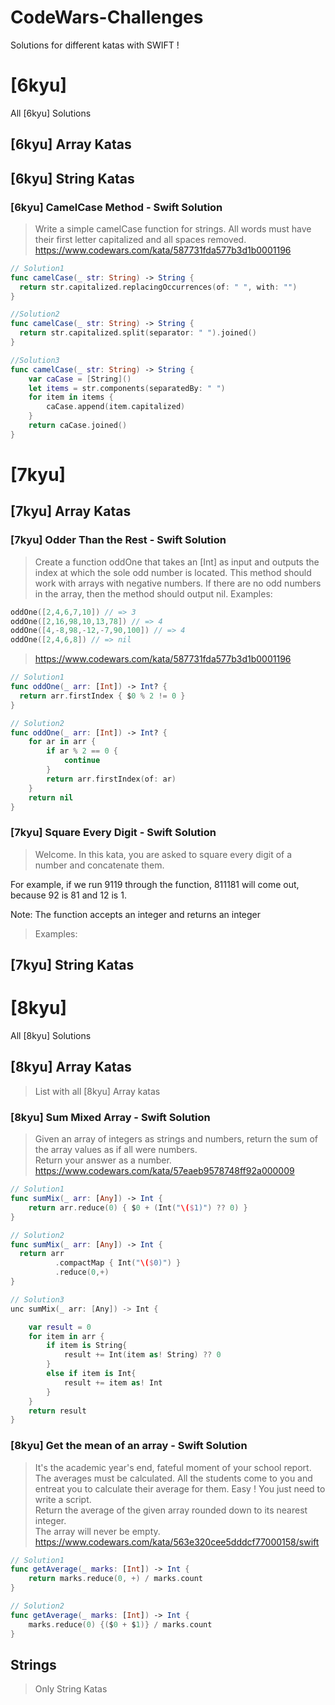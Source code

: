 # CodeWars-Challenges
Solutions for different katas with SWIFT !


# [6kyu]
All [6kyu] Solutions <br />

## [6kyu] Array Katas

## [6kyu] String Katas

### [6kyu] CamelCase Method - Swift Solution
>Write a simple camelCase function for strings. All words must have their first letter capitalized and all spaces removed.
>https://www.codewars.com/kata/587731fda577b3d1b0001196
```swift
// Solution1
func camelCase(_ str: String) -> String {
  return str.capitalized.replacingOccurrences(of: " ", with: "")
}

//Solution2
func camelCase(_ str: String) -> String {
  return str.capitalized.split(separator: " ").joined()
}

//Solution3
func camelCase(_ str: String) -> String {
    var caCase = [String]()
    let items = str.components(separatedBy: " ")
    for item in items {
        caCase.append(item.capitalized)
    }
    return caCase.joined()
}
```

# [7kyu]

## [7kyu] Array Katas

### [7kyu] Odder Than the Rest - Swift Solution
>Create a function oddOne that takes an [Int] as input and outputs the index at which the sole odd number is located.
>This method should work with arrays with negative numbers. If there are no odd numbers in the array, then the method should output nil.
>Examples:
```swift
oddOne([2,4,6,7,10]) // => 3
oddOne([2,16,98,10,13,78]) // => 4
oddOne([4,-8,98,-12,-7,90,100]) // => 4
oddOne([2,4,6,8]) // => nil

```
>https://www.codewars.com/kata/587731fda577b3d1b0001196
```swift
// Solution1
func oddOne(_ arr: [Int]) -> Int? {
  return arr.firstIndex { $0 % 2 != 0 }
}

// Solution2
func oddOne(_ arr: [Int]) -> Int? {
    for ar in arr {
        if ar % 2 == 0 {
            continue
        }
        return arr.firstIndex(of: ar)
    }
    return nil
}
```
### [7kyu] Square Every Digit - Swift Solution
>Welcome. In this kata, you are asked to square every digit of a number and concatenate them.

For example, if we run 9119 through the function, 811181 will come out, because 92 is 81 and 12 is 1.

Note: The function accepts an integer and returns an integer

>Examples:

## [7kyu] String Katas

# [8kyu]
All [8kyu] Solutions <br />

## [8kyu] Array Katas
> List with all [8kyu] Array katas

### [8kyu] Sum Mixed Array - Swift Solution
>Given an array of integers as strings and numbers, return the sum of the array values as if all were numbers. <br />
>Return your answer as a number. <br />
>https://www.codewars.com/kata/57eaeb9578748ff92a000009
```swift
// Solution1
func sumMix(_ arr: [Any]) -> Int {
    return arr.reduce(0) { $0 + (Int("\($1)") ?? 0) }
}

// Solution2
func sumMix(_ arr: [Any]) -> Int {
  return arr
          .compactMap { Int("\($0)") }
          .reduce(0,+)
}

// Solution3
unc sumMix(_ arr: [Any]) -> Int {

    var result = 0
    for item in arr {
        if item is String{
            result += Int(item as! String) ?? 0
        }
        else if item is Int{
            result += item as! Int
        }
    }
    return result
}
```

### [8kyu] Get the mean of an array - Swift Solution
>It's the academic year's end, fateful moment of your school report. The averages must be calculated. All the students come to you and entreat you to calculate their average for them. Easy ! You just need to write a script. <br />
>Return the average of the given array rounded down to its nearest integer. <br />
>The array will never be empty. <br />
>https://www.codewars.com/kata/563e320cee5dddcf77000158/swift
```swift
// Solution1
func getAverage(_ marks: [Int]) -> Int { 
    return marks.reduce(0, +) / marks.count
}

// Solution2
func getAverage(_ marks: [Int]) -> Int {
    marks.reduce(0) {($0 + $1)} / marks.count
}
```
## Strings
> Only String Katas
